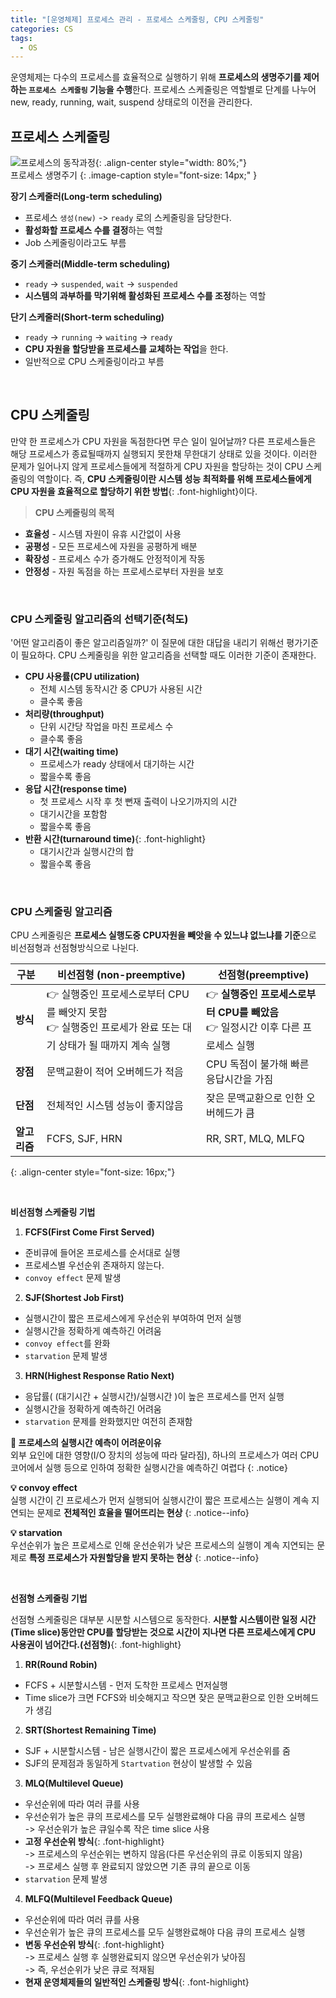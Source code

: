 ```yaml
---
title: "[운영체제] 프로세스 관리 - 프로세스 스케줄링, CPU 스케줄링"
categories: CS
tags:
  - OS
---  
```



운영체제는 다수의 프로세스를 효율적으로 실행하기 위해 **프로세스의 생명주기를 제어하는 `프로세스 스케줄링` 기능을 수행**한다. 프로세스 스케줄링은 역할별로 단계를 나누어 new, ready, running, wait, suspend 상태로의 이전을 관리한다.

## 프로세스 스케줄링  
![프로세스의 동작과정](https://user-images.githubusercontent.com/52196792/228767954-e94c7b93-dc1b-4630-af06-e0bd93046a27.png){: .align-center style="width: 80%;"}  
프로세스 생명주기
{: .image-caption style="font-size: 14px;" }  

**장기 스케줄러(Long-term scheduling)**
- 프로세스 `생성(new)` -> `ready` 로의 스케줄링을 담당한다.
- **활성화할 프로세스 수를 결정**하는 역할
- Job 스케줄링이라고도 부름

**중기 스케줄러(Middle-term scheduling)**
- `ready` -> `suspended`, `wait` -> `suspended`
- **시스템의 과부하를 막기위해 활성화된 프로세스 수를 조정**하는 역할

**단기 스케줄러(Short-term scheduling)**
- `ready` -> `running` -> `waiting` -> `ready`
- **CPU 자원을 할당받을 프로세스를 교체하는 작업**을 한다.
- 일반적으로 CPU 스케줄링이라고 부름  


<br />  

## CPU 스케줄링

만약 한 프로세스가 CPU 자원을 독점한다면 무슨 일이 일어날까? 다른 프로세스들은 해당 프로세스가 종료될때까지 실행되지 못한채 무한대기 상태로 있을 것이다. 이러한 문제가 일어나지 않게 프로세스들에게 적절하게 CPU 자원을 할당하는 것이 CPU 스케줄링의 역할이다. 즉, **CPU 스케줄링이란 시스템 성능 최적화를 위해 프로세스들에게 CPU 자원을 효율적으로 할당하기 위한 방법**{: .font-highlight}이다.  

> **CPU 스케줄링의 목적**  
- **효율성** - 시스템 자원이 유휴 시간없이 사용
- **공평성** - 모든 프로세스에 자원을 공평하게 배분
- **확장성** - 프로세스 수가 증가해도 안정적이게 작동
- **안정성** - 자원 독점을 하는 프로세스로부터 자원을 보호  

<br />  

### CPU 스케줄링 알고리즘의 선택기준(척도)  
'어떤 알고리즘이 좋은 알고리즘일까?' 이 질문에 대한 대답을 내리기 위해선 평가기준이 필요하다. CPU 스케줄링을 위한 알고리즘을 선택할 때도 이러한 기준이 존재한다.  

- **CPU 사용률(CPU utilization)**
  - 전체 시스템 동작시간 중 CPU가 사용된 시간
  - 클수록 좋음
- **처리량(throughput)**
  - 단위 시간당 작업을 마친 프로세스 수
  - 클수록 좋음
- **대기 시간(waiting time)**
  - 프로세스가 ready 상태에서 대기하는 시간
  - 짧을수록 좋음
- **응답 시간(response time)**
  - 첫 프로세스 시작 후 첫 뻔재 출력이 나오기까지의 시간
  - 대기시간을 포함함
  - 짧을수록 좋음
- **반환 시간(turnaround time)**{: .font-highlight}
  - 대기시간과 실행시간의 합
  - 짧을수록 좋음  

<br />  

### CPU 스케줄링 알고리즘
CPU 스케줄링은 **프로세스 실행도중 CPU자원을 빼앗을 수 있느냐 없느냐를 기준**으로 비선점형과 선점형방식으로 나뉜다. 

|구분|비선점형 (non-preemptive)|선점형(preemptive)|
|---|---|---|
|**방식** |👉 실행중인 프로세스로부터 CPU를 빼앗지 못함 <br> 👉 실행중인 프로세가 완료 또는 대기 상태가 될 때까지 계속 실행  | 👉 **실행중인 프로세스로부터 CPU를 빼았음** <br> 👉 일정시간 이후 다른 프로세스 실행|
|**장점** |문맥교환이 적어 오버헤드가 적음|CPU 독점이 불가해 빠른 응답시간을 가짐|
|**단점** |전체적인 시스템 성능이 좋지않음|잦은 문맥교환으로 인한 오버헤드가 큼|  
|**알고리즘** |FCFS, SJF, HRN|RR, SRT, MLQ, MLFQ|  
{: .align-center style="font-size: 16px;"}  

<br />  

**비선점형 스케줄링 기법**  
1. **FCFS(First Come First Served)**
  - 준비큐에 들어온 프로세스를 순서대로 실행
  - 프로세스별 우선순위 존재하지 않는다.
  - `convoy effect` 문제 발생
2. **SJF(Shortest Job First)**
  - 실행시간이 짧은 프로세스에게 우선순위 부여하여 먼저 실행
  - 실행시간을 정확하게 예측하긴 어려움
  - `convoy effect`를 완화
  - `starvation` 문제 발생
3. **HRN(Highest Response Ratio Next)**
  - 응답률( (대기시간 + 실행시간)/실행시간 )이 높은 프로세스를 먼저 실행
  - 실행시간을 정확하게 예측하긴 어려움
  - `starvation` 문제를 완화했지만 여전히 존재함

**🤔 프로세스의 실행시간 예측이 어려운이유**  
외부 요인에 대한 영향(I/O 장치의 성능에 따라 달라짐), 하나의 프로세스가 여러 CPU 코어에서 실행 등으로 인하여 정확한 실행시간을 예측하긴 여렵다
{: .notice}

**💡 convoy effect**  
실행 시간이 긴 프로세스가 먼저 실행되어 실행시간이 짧은 프로세스는 실행이 계속 지연되는 문제로 **전체적인 효율을 떨어뜨리는 현상**
{: .notice--info}

**💡 starvation**  
우선순위가 높은 프로세스로 인해 운선순위가 낮은 프로세스의 실행이 계속 지연되는 문제로 **특정 프로세스가 자원할당을 받지 못하는 현상**
{: .notice--info}


<br />  

**선점형 스케줄링 기법**  

선점형 스케줄링은 대부분 시분할 시스템으로 동작한다. **시분할 시스템이란 일정 시간(Time slice)동안만 CPU를 할당받는 것으로 시간이 지나면 다른 프로세스에게 CPU 사용권이 넘어간다.(선점형)**{: .font-highlight}  

1. **RR(Round Robin)**
  - FCFS + 시분할시스템 - 먼저 도착한 프로세스 먼저실행
  - Time slice가 크면 FCFS와 비슷해지고 작으면 잦은 문맥교환으로 인한 오버헤드가 생김
2. **SRT(Shortest Remaining Time)**
  - SJF + 시분할시스템 - 남은 실행시간이 짧은 프로세스에게 우선순위를 줌
  - SJF의 문제점과 동일하게 `Startvation` 현상이 발생할 수 있음
3. **MLQ(Multilevel Queue)**
  - 우선순위에 따라 여러 큐를 사용
  - 우선순위가 높은 큐의 프로세스를 모두 실행완료해야 다음 큐의 프로세스 실행  
  -> 우선순위가 높은 큐일수록 작은 time slice 사용  
  - **고정 우선순위 방식**{: .font-highlight}  
  -> 프로세스의 우선순위는 변하지 않음(다른 우선순위의 큐로 이동되지 않음)  
  -> 프로세스 실행 후 완료되지 않았으면 기존 큐의 끝으로 이동  
  - `starvation` 문제 발생
4. **MLFQ(Multilevel Feedback Queue)**
  - 우선순위에 따라 여러 큐를 사용
  - 우선순위가 높은 큐의 프로세스를 모두 실행완료해야 다음 큐의 프로세스 실행
  - **변동 우선순위 방식**{: .font-highlight}  
  -> 프로세스 실행 후 실행완료되지 않으면 우선순위가 낮아짐  
  -> 즉, 우선순위가 낮은 큐로 적재됨
  - **현재 운영체제들의 일반적인 스케줄링 방식**{: .font-highlight}